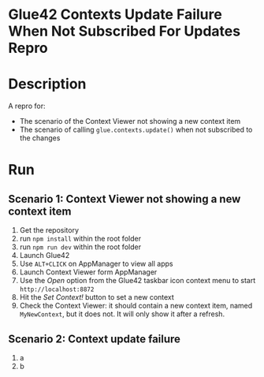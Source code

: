 Glue42 Contexts Update Failure When Not Subscribed For Updates Repro
====

# Description
A repro for:
- The scenario of the Context Viewer not showing a new context item
- The scenario of calling `glue.contexts.update()` when not subscribed to the
changes

# Run

## Scenario 1: Context Viewer not showing a new context item
1. Get the repository
2. run `npm install` within the root folder
3. run `npm run dev` within the root folder
4. Launch Glue42
5. Use `ALT+CLICK` on AppManager to view all apps
6. Launch Context Viewer form AppManager
7. Use the *Open* option from the Glue42 taskbar icon context menu to start
`http://localhost:8872`
8. Hit the *Set Context!* button to set a new context
9. Check the Context Viewer: it should contain a new context item, named
`MyNewContext`, but it does not.
It will only show it after a refresh.

## Scenario 2: Context update failure
1. a
2. b